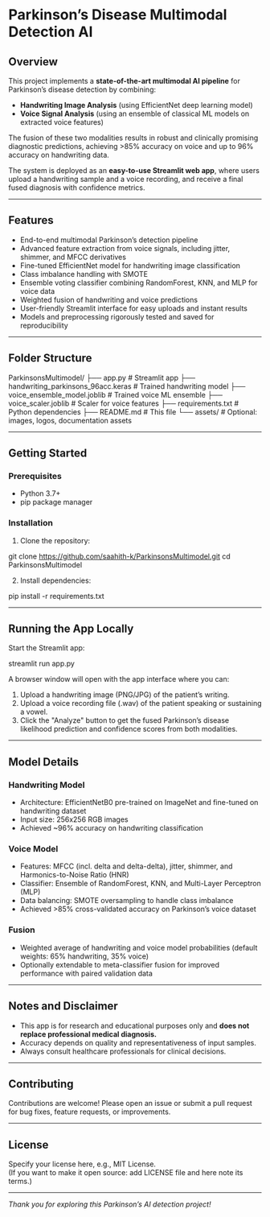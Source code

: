 # Parkinson’s Disease Multimodal Detection AI


## Overview

This project implements a **state-of-the-art multimodal AI pipeline** for Parkinson’s disease detection by combining:

- **Handwriting Image Analysis** (using EfficientNet deep learning model)  
- **Voice Signal Analysis** (using an ensemble of classical ML models on extracted voice features)

The fusion of these two modalities results in robust and clinically promising diagnostic predictions, achieving >85% accuracy on voice and up to 96% accuracy on handwriting data.

The system is deployed as an **easy-to-use Streamlit web app**, where users upload a handwriting sample and a voice recording, and receive a final fused diagnosis with confidence metrics.

---

## Features

- End-to-end multimodal Parkinson’s detection pipeline  
- Advanced feature extraction from voice signals, including jitter, shimmer, and MFCC derivatives  
- Fine-tuned EfficientNet model for handwriting image classification  
- Class imbalance handling with SMOTE  
- Ensemble voting classifier combining RandomForest, KNN, and MLP for voice data  
- Weighted fusion of handwriting and voice predictions  
- User-friendly Streamlit interface for easy uploads and instant results  
- Models and preprocessing rigorously tested and saved for reproducibility  

---

## Folder Structure

ParkinsonsMultimodel/
├── app.py # Streamlit app
├── handwriting_parkinsons_96acc.keras # Trained handwriting model
├── voice_ensemble_model.joblib # Trained voice ML ensemble
├── voice_scaler.joblib # Scaler for voice features
├── requirements.txt # Python dependencies
├── README.md # This file
└── assets/ # Optional: images, logos, documentation assets


---

## Getting Started

### Prerequisites

- Python 3.7+
- pip package manager

### Installation

1. Clone the repository:

git clone https://github.com/saahith-k/ParkinsonsMultimodel.git
cd ParkinsonsMultimodel


2. Install dependencies:

pip install -r requirements.txt


---

## Running the App Locally

Start the Streamlit app:

streamlit run app.py


A browser window will open with the app interface where you can:

1. Upload a handwriting image (PNG/JPG) of the patient’s writing.  
2. Upload a voice recording file (.wav) of the patient speaking or sustaining a vowel.  
3. Click the "Analyze" button to get the fused Parkinson’s disease likelihood prediction and confidence scores from both modalities.

---

## Model Details

### Handwriting Model

- Architecture: EfficientNetB0 pre-trained on ImageNet and fine-tuned on handwriting dataset  
- Input size: 256x256 RGB images  
- Achieved ~96% accuracy on handwriting classification  

### Voice Model

- Features: MFCC (incl. delta and delta-delta), jitter, shimmer, and Harmonics-to-Noise Ratio (HNR)  
- Classifier: Ensemble of RandomForest, KNN, and Multi-Layer Perceptron (MLP)  
- Data balancing: SMOTE oversampling to handle class imbalance  
- Achieved >85% cross-validated accuracy on Parkinson’s voice dataset  

### Fusion

- Weighted average of handwriting and voice model probabilities (default weights: 65% handwriting, 35% voice)  
- Optionally extendable to meta-classifier fusion for improved performance with paired validation data  

---

## Notes and Disclaimer

- This app is for research and educational purposes only and **does not replace professional medical diagnosis.**  
- Accuracy depends on quality and representativeness of input samples.  
- Always consult healthcare professionals for clinical decisions.  

---

## Contributing

Contributions are welcome! Please open an issue or submit a pull request for bug fixes, feature requests, or improvements.

---

## License

Specify your license here, e.g., MIT License.  
(If you want to make it open source: add LICENSE file and here note its terms.)

---


*Thank you for exploring this Parkinson’s AI detection project!*

